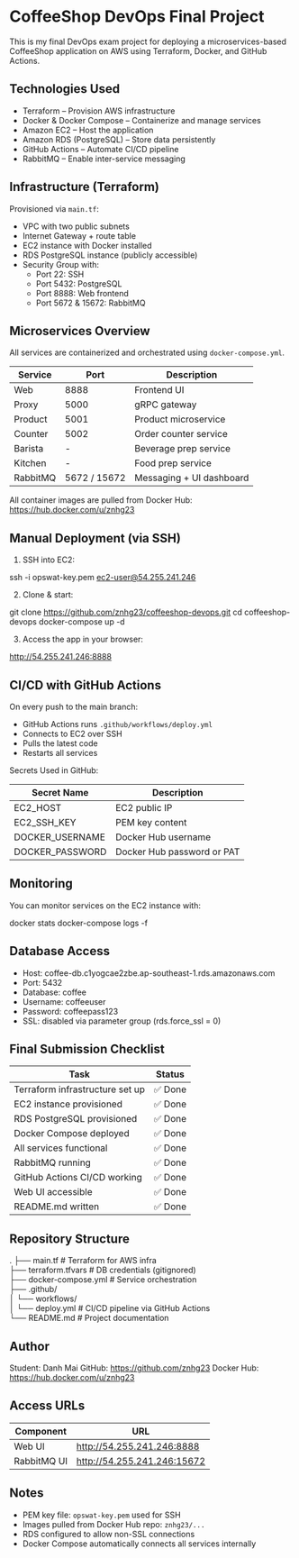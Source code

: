 # CoffeeShop DevOps Final Project

This is my final DevOps exam project for deploying a microservices-based CoffeeShop application on AWS using Terraform, Docker, and GitHub Actions.

## Technologies Used

- Terraform – Provision AWS infrastructure
- Docker & Docker Compose – Containerize and manage services
- Amazon EC2 – Host the application
- Amazon RDS (PostgreSQL) – Store data persistently
- GitHub Actions – Automate CI/CD pipeline
- RabbitMQ – Enable inter-service messaging

## Infrastructure (Terraform)

Provisioned via `main.tf`:

- VPC with two public subnets
- Internet Gateway + route table
- EC2 instance with Docker installed
- RDS PostgreSQL instance (publicly accessible)
- Security Group with:
  - Port 22: SSH
  - Port 5432: PostgreSQL
  - Port 8888: Web frontend
  - Port 5672 & 15672: RabbitMQ

## Microservices Overview

All services are containerized and orchestrated using `docker-compose.yml`.

| Service  | Port         | Description              |
| -------- | ------------ | ------------------------ |
| Web      | 8888         | Frontend UI              |
| Proxy    | 5000         | gRPC gateway             |
| Product  | 5001         | Product microservice     |
| Counter  | 5002         | Order counter service    |
| Barista  | -            | Beverage prep service    |
| Kitchen  | -            | Food prep service        |
| RabbitMQ | 5672 / 15672 | Messaging + UI dashboard |

All container images are pulled from Docker Hub: https://hub.docker.com/u/znhg23

## Manual Deployment (via SSH)

1. SSH into EC2:

ssh -i opswat-key.pem ec2-user@54.255.241.246

2. Clone & start:

git clone https://github.com/znhg23/coffeeshop-devops.git
cd coffeeshop-devops
docker-compose up -d

3. Access the app in your browser:

http://54.255.241.246:8888

## CI/CD with GitHub Actions

On every push to the main branch:

- GitHub Actions runs `.github/workflows/deploy.yml`
- Connects to EC2 over SSH
- Pulls the latest code
- Restarts all services

Secrets Used in GitHub:

| Secret Name     | Description                |
| --------------- | -------------------------- |
| EC2_HOST        | EC2 public IP              |
| EC2_SSH_KEY     | PEM key content            |
| DOCKER_USERNAME | Docker Hub username        |
| DOCKER_PASSWORD | Docker Hub password or PAT |

## Monitoring

You can monitor services on the EC2 instance with:

docker stats
docker-compose logs -f

## Database Access

- Host: coffee-db.c1yogcae2zbe.ap-southeast-1.rds.amazonaws.com
- Port: 5432
- Database: coffee
- Username: coffeeuser
- Password: coffeepass123
- SSL: disabled via parameter group (rds.force_ssl = 0)

## Final Submission Checklist

| Task                            | Status  |
| ------------------------------- | ------- |
| Terraform infrastructure set up | ✅ Done |
| EC2 instance provisioned        | ✅ Done |
| RDS PostgreSQL provisioned      | ✅ Done |
| Docker Compose deployed         | ✅ Done |
| All services functional         | ✅ Done |
| RabbitMQ running                | ✅ Done |
| GitHub Actions CI/CD working    | ✅ Done |
| Web UI accessible               | ✅ Done |
| README.md written               | ✅ Done |

## Repository Structure

.
├── main.tf # Terraform for AWS infra  
├── terraform.tfvars # DB credentials (gitignored)  
├── docker-compose.yml # Service orchestration  
├── .github/  
│ └── workflows/  
│ └── deploy.yml # CI/CD pipeline via GitHub Actions  
└── README.md # Project documentation

## Author

Student: Danh Mai
GitHub: https://github.com/znhg23
Docker Hub: https://hub.docker.com/u/znhg23

## Access URLs

| Component   | URL                         |
| ----------- | --------------------------- |
| Web UI      | http://54.255.241.246:8888  |
| RabbitMQ UI | http://54.255.241.246:15672 |

## Notes

- PEM key file: `opswat-key.pem` used for SSH
- Images pulled from Docker Hub repo: `znhg23/...`
- RDS configured to allow non-SSL connections
- Docker Compose automatically connects all services internally
